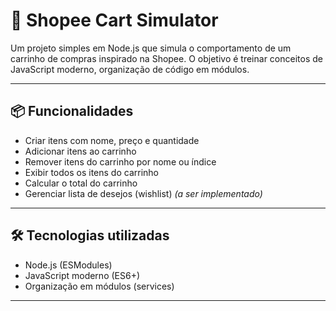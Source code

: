 # 🛒 Shopee Cart Simulator

Um projeto simples em Node.js que simula o comportamento de um carrinho de compras inspirado na Shopee. O objetivo é treinar conceitos de JavaScript moderno, organização de código em módulos.

---

## 📦 Funcionalidades

- Criar itens com nome, preço e quantidade
- Adicionar itens ao carrinho
- Remover itens do carrinho por nome ou índice
- Exibir todos os itens do carrinho
- Calcular o total do carrinho
- Gerenciar lista de desejos (wishlist) *(a ser implementado)*

---

## 🛠 Tecnologias utilizadas

- Node.js (ESModules)
- JavaScript moderno (ES6+)
- Organização em módulos (services)

---
